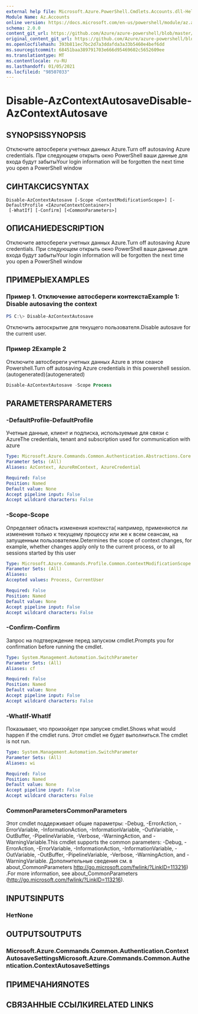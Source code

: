 ```yaml
---
external help file: Microsoft.Azure.PowerShell.Cmdlets.Accounts.dll-Help.xml
Module Name: Az.Accounts
online version: https://docs.microsoft.com/en-us/powershell/module/az.accounts/disable-azcontextautosave
schema: 2.0.0
content_git_url: https://github.com/Azure/azure-powershell/blob/master/src/Accounts/Accounts/help/Disable-AzContextAutosave.md
original_content_git_url: https://github.com/Azure/azure-powershell/blob/master/src/Accounts/Accounts/help/Disable-AzContextAutosave.md
ms.openlocfilehash: 393b811ec7bc2d7a3ddafda3a33b5460e4bef6dd
ms.sourcegitcommit: 68451baa389791703e666d95469602c5652609ee
ms.translationtype: MT
ms.contentlocale: ru-RU
ms.lasthandoff: 01/05/2021
ms.locfileid: "98507033"
---
```

# <span data-ttu-id="30e1d-101">Disable-AzContextAutosave</span><span class="sxs-lookup"><span data-stu-id="30e1d-101">Disable-AzContextAutosave</span></span>

## <span data-ttu-id="30e1d-102">SYNOPSIS</span><span class="sxs-lookup"><span data-stu-id="30e1d-102">SYNOPSIS</span></span>
<span data-ttu-id="30e1d-103">Отключите автосбереги учетных данных Azure.</span><span class="sxs-lookup"><span data-stu-id="30e1d-103">Turn off autosaving Azure credentials.</span></span>  <span data-ttu-id="30e1d-104">При следующем открыть окно PowerShell ваши данные для входа будут забыты</span><span class="sxs-lookup"><span data-stu-id="30e1d-104">Your login information will be forgotten the next time you open a PowerShell window</span></span>

## <span data-ttu-id="30e1d-105">СИНТАКСИС</span><span class="sxs-lookup"><span data-stu-id="30e1d-105">SYNTAX</span></span>

```
Disable-AzContextAutosave [-Scope <ContextModificationScope>] [-DefaultProfile <IAzureContextContainer>]
 [-WhatIf] [-Confirm] [<CommonParameters>]
```

## <span data-ttu-id="30e1d-106">ОПИСАНИЕ</span><span class="sxs-lookup"><span data-stu-id="30e1d-106">DESCRIPTION</span></span>
<span data-ttu-id="30e1d-107">Отключите автосбереги учетных данных Azure.</span><span class="sxs-lookup"><span data-stu-id="30e1d-107">Turn off autosaving Azure credentials.</span></span>  <span data-ttu-id="30e1d-108">При следующем открыть окно PowerShell ваши данные для входа будут забыты</span><span class="sxs-lookup"><span data-stu-id="30e1d-108">Your login information will be forgotten the next time you open a PowerShell window</span></span>

## <span data-ttu-id="30e1d-109">ПРИМЕРЫ</span><span class="sxs-lookup"><span data-stu-id="30e1d-109">EXAMPLES</span></span>

### <span data-ttu-id="30e1d-110">Пример 1. Отключение автосбереги контекста</span><span class="sxs-lookup"><span data-stu-id="30e1d-110">Example 1: Disable autosaving the context</span></span>
```powershell
PS C:\> Disable-AzContextAutosave
```

<span data-ttu-id="30e1d-111">Отключить автоскрытие для текущего пользователя.</span><span class="sxs-lookup"><span data-stu-id="30e1d-111">Disable autosave for the current user.</span></span>

### <span data-ttu-id="30e1d-112">Пример 2</span><span class="sxs-lookup"><span data-stu-id="30e1d-112">Example 2</span></span>

<span data-ttu-id="30e1d-113">Отключите автосбереги учетных данных Azure в этом сеансе Powershell.</span><span class="sxs-lookup"><span data-stu-id="30e1d-113">Turn off autosaving Azure credentials in this powershell session.</span></span> <span data-ttu-id="30e1d-114">(autogenerated)</span><span class="sxs-lookup"><span data-stu-id="30e1d-114">(autogenerated)</span></span>

```powershell <!-- Aladdin Generated Example --> 
Disable-AzContextAutosave -Scope Process
```

## <span data-ttu-id="30e1d-115">PARAMETERS</span><span class="sxs-lookup"><span data-stu-id="30e1d-115">PARAMETERS</span></span>

### <span data-ttu-id="30e1d-116">-DefaultProfile</span><span class="sxs-lookup"><span data-stu-id="30e1d-116">-DefaultProfile</span></span>
<span data-ttu-id="30e1d-117">Учетные данные, клиент и подписка, используемые для связи с Azure</span><span class="sxs-lookup"><span data-stu-id="30e1d-117">The credentials, tenant and subscription used for communication with azure</span></span>

```yaml
Type: Microsoft.Azure.Commands.Common.Authentication.Abstractions.Core.IAzureContextContainer
Parameter Sets: (All)
Aliases: AzContext, AzureRmContext, AzureCredential

Required: False
Position: Named
Default value: None
Accept pipeline input: False
Accept wildcard characters: False
```

### <span data-ttu-id="30e1d-118">-Scope</span><span class="sxs-lookup"><span data-stu-id="30e1d-118">-Scope</span></span>
<span data-ttu-id="30e1d-119">Определяет область изменения контекста( например, применяются ли изменения только к текущему процессу или же к всем сеансам, на запущенным пользователем.</span><span class="sxs-lookup"><span data-stu-id="30e1d-119">Determines the scope of context changes, for example, whether changes apply only to the current process, or to all sessions started by this user</span></span>

```yaml
Type: Microsoft.Azure.Commands.Profile.Common.ContextModificationScope
Parameter Sets: (All)
Aliases:
Accepted values: Process, CurrentUser

Required: False
Position: Named
Default value: None
Accept pipeline input: False
Accept wildcard characters: False
```

### <span data-ttu-id="30e1d-120">-Confirm</span><span class="sxs-lookup"><span data-stu-id="30e1d-120">-Confirm</span></span>
<span data-ttu-id="30e1d-121">Запрос на подтверждение перед запуском cmdlet.</span><span class="sxs-lookup"><span data-stu-id="30e1d-121">Prompts you for confirmation before running the cmdlet.</span></span>

```yaml
Type: System.Management.Automation.SwitchParameter
Parameter Sets: (All)
Aliases: cf

Required: False
Position: Named
Default value: None
Accept pipeline input: False
Accept wildcard characters: False
```

### <span data-ttu-id="30e1d-122">-WhatIf</span><span class="sxs-lookup"><span data-stu-id="30e1d-122">-WhatIf</span></span>
<span data-ttu-id="30e1d-123">Показывает, что произойдет при запуске cmdlet.</span><span class="sxs-lookup"><span data-stu-id="30e1d-123">Shows what would happen if the cmdlet runs.</span></span>
<span data-ttu-id="30e1d-124">Этот cmdlet не будет выполниться.</span><span class="sxs-lookup"><span data-stu-id="30e1d-124">The cmdlet is not run.</span></span>

```yaml
Type: System.Management.Automation.SwitchParameter
Parameter Sets: (All)
Aliases: wi

Required: False
Position: Named
Default value: None
Accept pipeline input: False
Accept wildcard characters: False
```

### <span data-ttu-id="30e1d-125">CommonParameters</span><span class="sxs-lookup"><span data-stu-id="30e1d-125">CommonParameters</span></span>
<span data-ttu-id="30e1d-126">Этот cmdlet поддерживает общие параметры: -Debug, -ErrorAction, -ErrorVariable, -InformationAction, -InformationVariable, -OutVariable, -OutBuffer, -PipelineVariable, -Verbose, -WarningAction, and -WarningVariable.</span><span class="sxs-lookup"><span data-stu-id="30e1d-126">This cmdlet supports the common parameters: -Debug, -ErrorAction, -ErrorVariable, -InformationAction, -InformationVariable, -OutVariable, -OutBuffer, -PipelineVariable, -Verbose, -WarningAction, and -WarningVariable.</span></span> <span data-ttu-id="30e1d-127">Дополнительные сведения см. в about_CommonParameters http://go.microsoft.com/fwlink/?LinkID=113216) .</span><span class="sxs-lookup"><span data-stu-id="30e1d-127">For more information, see about_CommonParameters (http://go.microsoft.com/fwlink/?LinkID=113216).</span></span>

## <span data-ttu-id="30e1d-128">INPUTS</span><span class="sxs-lookup"><span data-stu-id="30e1d-128">INPUTS</span></span>

### <span data-ttu-id="30e1d-129">Нет</span><span class="sxs-lookup"><span data-stu-id="30e1d-129">None</span></span>

## <span data-ttu-id="30e1d-130">OUTPUTS</span><span class="sxs-lookup"><span data-stu-id="30e1d-130">OUTPUTS</span></span>

### <span data-ttu-id="30e1d-131">Microsoft.Azure.Commands.Common.Authentication.ContextAutosaveSettings</span><span class="sxs-lookup"><span data-stu-id="30e1d-131">Microsoft.Azure.Commands.Common.Authentication.ContextAutosaveSettings</span></span>

## <span data-ttu-id="30e1d-132">ПРИМЕЧАНИЯ</span><span class="sxs-lookup"><span data-stu-id="30e1d-132">NOTES</span></span>

## <span data-ttu-id="30e1d-133">СВЯЗАННЫЕ ССЫЛКИ</span><span class="sxs-lookup"><span data-stu-id="30e1d-133">RELATED LINKS</span></span>
